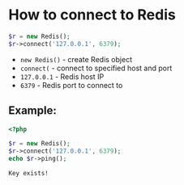 # How to connect to Redis

```php
$r = new Redis(); 
$r->connect('127.0.0.1', 6379); 
```

- `new Redis()` - create Redis object
- `connect(` - connect to specified host and port
- `127.0.0.1` - Redis host IP
- `6379` - Redis port to connect to

## Example: 
```php
<?php

$r = new Redis(); 
$r->connect('127.0.0.1', 6379); 
echo $r->ping();
```
```
Key exists!
```

